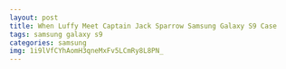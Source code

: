 ```yaml
---
layout: post
title: When Luffy Meet Captain Jack Sparrow Samsung Galaxy S9 Case
tags: samsung galaxy s9
categories: samsung
img: 1i9lVfCYhAomH3qneMxFv5LCmRy8L8PN_
---
```

